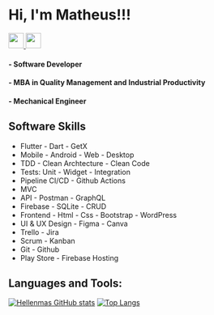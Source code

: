 # Hi, I'm Matheus!!!

<a href="https://www.linkedin.com/in/matheusresende7/">
  <img
    src="https://cdn2.iconfinder.com/data/icons/social-media-2285/512/1_Linkedin_unofficial_colored_svg-256.png"
    width="30"
    height="30"
  />
</a> 

<a href="https://github.com/matheusresende7">
  <img
    src="https://cdn4.iconfinder.com/data/icons/liu-square-blac/60/github-square-social-media-256.png"
    width="30"
    height="30"
  />
</a>

 
#### - Software Developer
#### - MBA in Quality Management and Industrial Productivity
#### - Mechanical Engineer
## Software Skills

* Flutter - Dart - GetX
* Mobile - Android - Web - Desktop
* TDD - Clean Archtecture - Clean Code
* Tests: Unit - Widget - Integration
* Pipeline CI/CD - Github Actions
* MVC
* API - Postman - GraphQL
* Firebase - SQLite - CRUD
* Frontend - Html - Css - Bootstrap - WordPress
* UI & UX Design - Figma - Canva
* Trello - Jira
* Scrum - Kanban
* Git - Github
* Play Store - Firebase Hosting

## Languages and Tools:
[![Hellenmas GitHub stats](https://github-readme-stats.vercel.app/api?username=matheusresende7&count_private=true&show_icons=true)](https://github.com/matheusresende7/github-readme-stats)
[![Top Langs](https://github-readme-stats.vercel.app/api/top-langs/?username=matheusresende7&layout=compact)](https://github.com/hellenmas/github-readme-stats)

